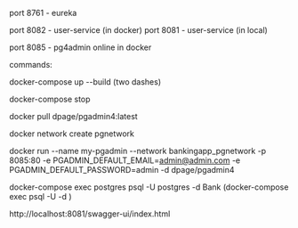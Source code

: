 port 8761 - eureka

port 8082 - user-service (in docker)
port 8081 - user-service (in local)

port 8085 - pg4admin online in docker


commands:

docker-compose up --build (two dashes) 

docker-compose stop 

docker pull dpage/pgadmin4:latest 

docker network create pgnetwork

docker run --name my-pgadmin --network bankingapp_pgnetwork -p 8085:80 -e PGADMIN_DEFAULT_EMAIL=admin@admin.com -e PGADMIN_DEFAULT_PASSWORD=admin -d dpage/pgadmin4

docker-compose exec postgres psql -U postgres -d Bank (docker-compose exec <service> psql -U <username> -d <db name>)

http://localhost:8081/swagger-ui/index.html
